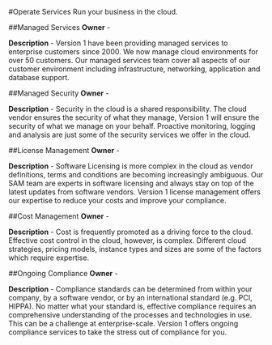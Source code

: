 #Operate Services
Run your business in the cloud.

##Managed Services
__Owner__ - 

__Description__ - Version 1 have been providing managed services to enterprise customers since 2000. We now manage cloud environments for over 50 customers. Our managed services team cover all aspects of our customer environment including infrastructure, networking, application and database support.

##Managed Security
__Owner__ - 

__Description__ - Security in the cloud is a shared responsibility. The cloud vendor ensures the security of what they manage, Version 1 will ensure the security of what we manage on your behalf. Proactive monitoring, logging and analysis are just some of the security services we offer in the cloud.

##License Management
__Owner__ - 

__Description__ - Software Licensing is more complex in the cloud as vendor definitions, terms and conditions are becoming increasingly ambiguous. Our SAM team are experts in software licensing and always stay on top of the latest updates from software vendors. Version 1 license management offers our expertise to reduce your costs and improve your compliance.

##Cost Management
__Owner__ - 

__Description__ - Cost is frequently promoted as a driving force to the cloud. Effective cost control in the cloud, however, is complex. Different cloud strategies, pricing models, instance types and sizes are some of the factors which require expertise.

##Ongoing Compliance
__Owner__ - 

__Description__ - Compliance standards can be determined from within your company, by a software vendor, or by an international standard (e.g. PCI, HIPPA). No matter what your standard is, effective compliance requires an comprehensive understanding of the processes and technologies in use. This can be a challenge at enterprise-scale. Version 1 offers ongoing compliance services to take the stress out of compliance for you.

